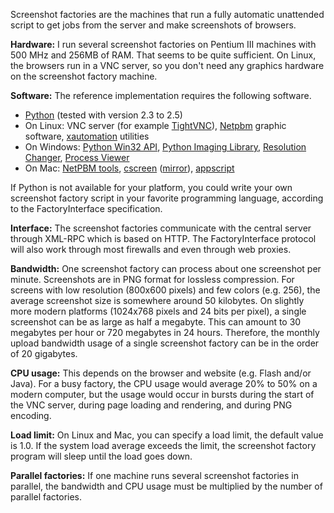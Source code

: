 Screenshot factories are the machines that run a fully automatic unattended script to get jobs from the server and make screenshots of browsers.

**Hardware:** I run several screenshot factories on Pentium III machines with 500 MHz and 256MB of RAM. That seems to be quite sufficient. On Linux, the browsers run in a VNC server, so you don't need any graphics hardware on the screenshot factory machine.

**Software:** The reference implementation requires the following software.

  * [Python](http://www.python.org/) (tested with version 2.3 to 2.5)
  * On Linux: VNC server (for example [TightVNC](http://www.tightvnc.com/)), [Netpbm](http://netpbm.sourceforge.net/) graphic software, [xautomation](http://hoopajoo.net/projects/xautomation.html) utilities
  * On Windows: [Python Win32 API](http://www.python.net/crew/mhammond/win32/), [Python Imaging Library](http://www.pythonware.com/products/pil/), [Resolution Changer](http://www.12noon.com/reschange.htm), [Process Viewer](http://www.teamcti.com/pview/prcview.htm)
  * On Mac: [NetPBM tools](http://netpbm.sourceforge.net/), [cscreen](http://www.versiontracker.com/dyn/moreinfo/macosx/19753) ([mirror](http://download.browsershots.org/thirdparty/cscreen.dmg)), [appscript](http://appscript.sourceforge.net/download.html)

If Python is not available for your platform, you could write your own screenshot factory script in your favorite programming language, according to the FactoryInterface specification.

**Interface:** The screenshot factories communicate with the central server through XML-RPC which is based on HTTP. The FactoryInterface protocol will also work through most firewalls and even through web proxies.

**Bandwidth:** One screenshot factory can process about one screenshot per minute. Screenshots are in PNG format for lossless compression. For screens with low resolution (800x600 pixels) and few colors (e.g. 256), the average screenshot size is somewhere around 50 kilobytes. On slightly more modern platforms (1024x768 pixels and 24 bits per pixel), a single screenshot can be as large as half a megabyte. This can amount to 30 megabytes per hour or 720 megabytes in 24 hours. Therefore, the monthly upload bandwidth usage of a single screenshot factory can be in the order of 20 gigabytes.

**CPU usage:** This depends on the browser and website (e.g. Flash and/or Java). For a busy factory, the CPU usage would average 20% to 50% on a modern computer, but the usage would occur in bursts during the start of the VNC server, during page loading and rendering, and during PNG encoding.

**Load limit:** On Linux and Mac, you can specify a load limit, the default value is 1.0. If the system load average exceeds the limit, the screenshot factory program will sleep until the load goes down.

**Parallel factories:** If one machine runs several screenshot factories in parallel, the bandwidth and CPU usage must be multiplied by the number of parallel factories.